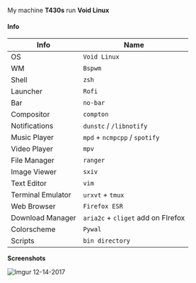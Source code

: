 My machine **T430s** run **Void Linux**

#### Info

| **Info**  | **Name**  |
| --------- | --------- |
| OS 				| `Void Linux` |
| WM 				| `Bspwm` 		 |
| Shell 		| `zsh` 			 |
| Launcher  | `Rofi` 			 |
| Bar 			| `no-bar` 		 |
| Compositor | `compton` 	 |
| Notifications | `dunstc` / `/libnotify` |
| Music Player  | `mpd` + `ncmpcpp` / `spotify` |
| Video Player 	| `mpv` |
| File Manager 	| `ranger` |
| Image Viewer  | `sxiv` |
| Text Editor   | `vim` |
| Terminal Emulator | `urxvt` + `tmux` |
| Web Browser | `Firefox ESR` |
| Download Manager | `aria2c` + `cliget` add on FIrefox |
| Colorscheme | `Pywal` |
| Scripts 	| `bin directory` |

**Screenshots**

![Imgur 12-14-2017](https://i.imgur.com/sUt0bym.jpg)


